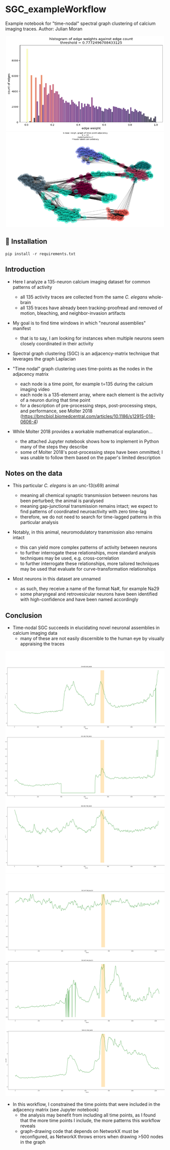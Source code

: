 # SGC_exampleWorkflow
Example notebook for "time-nodal" spectral graph clustering of calcium imaging traces.
Author: Julian Moran

<p align = "center">
	<img src="./hist_edgeWeights.png", width="500" height="300">
	<img src="./KNN_clustered.png", width="500" height="300">
</p>


## :seedling: Installation

```
pip install -r requirements.txt
```


## Introduction

- Here I analyze a 135-neuron calcium imaging dataset for common patterns of activity
	+ all 135 activity traces are collected from the same *C. elegans* whole-brain
	+ all 135 traces have already been tracking-proofread and removed of motion, bleaching, and neighbor-invasion artifacts

- My goal is to find time windows in which "neuronal assemblies" manifest
	+ that is to say, I am looking for instances when multiple neurons seem closely coordinated in their activity

- Spectral graph clustering (SGC) is an adjacency-matrix technique that leverages the graph Laplacian

- "Time nodal" graph clustering uses time-points as the nodes in the adjacency matrix
	+ each node is a time point, for example t=135 during the calcium imaging video
	+ each node is a 135-element array, where each element is the activity of a neuron during that time point
	+ for a description of pre-processing steps, post-processing steps, and performance, see Molter 2018 (https://bmcbiol.biomedcentral.com/articles/10.1186/s12915-018-0606-4)

- While Molter 2018 provides a workable mathematical explanation...
	+ the attached Jupyter notebook shows how to implement in Python many of the steps they describe
	+ some of Molter 2018's post-processing steps have been ommitted; I was unable to follow them based on the paper's limited description


## Notes on the data

- This particular *C. elegans* is an unc-13(s69) animal
	+ meaning all chemical synaptic transmission between neurons has been perturbed; the animal is paralysed
	+ meaning gap-junctional transmission remains intact; we expect to find patterns of coordinated neuroactivity with zero time-lag
	+ therefore, we do not need to search for time-lagged patterns in this particular analysis

- Notably, in this animal, neuromodulatory transmission also remains intact
	+ this can yield more complex patterns of activity between neurons
	+ to further interrogate these relationships, more standard analysis techniques may be used, e.g. cross-correlation
	+ to further interrogate these relationships, more tailored techniques may be used that evaluate for curve-transformation relationships

- Most neurons in this dataset are unnamed
	+ as such, they receive a name of the format Na#, for example Na29
	+ some pharyngeal and retrovesicular neurons have been identified with high-confidence and have been named accordingly


## Conclusion

- Time-nodal SGC succeeds in elucidating novel neuronal assemblies in calcium imaging data
	+ many of these are not easily discernible to the human eye by visually appraising the traces

<p align = "center">
	<img src="./conclusion1.png", width="580" height="700">
	<img src="./conclusion2.png", width="580" height="700">
</p>

- In this workflow, I constrained the time points that were included in the adjacency matrix (see Jupyter notebook)
	+ the analysis may benefit from including all time points, as I found that the more time points I include, the more patterns this workflow reveals
	+ graph-drawing code that depends on NetworkX must be reconfigured, as NetworkX throws errors when drawing >500 nodes in the graph
